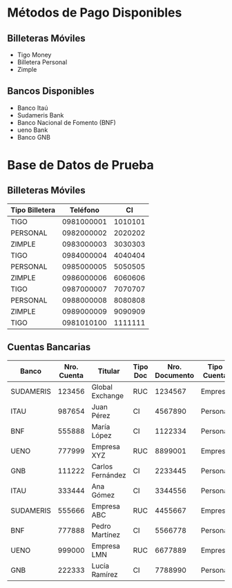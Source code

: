 # Métodos de Pago Disponibles

## Billeteras Móviles
- Tigo Money
- Billetera Personal
- Zimple

## Bancos Disponibles
- Banco Itaú
- Sudameris Bank
- Banco Nacional de Fomento (BNF)
- ueno Bank
- Banco GNB

# Base de Datos de Prueba

## Billeteras Móviles

| Tipo Billetera | Teléfono   | CI      |
|----------------|------------|---------|
| TIGO           | 0981000001 | 1010101 |
| PERSONAL       | 0982000002 | 2020202 |
| ZIMPLE         | 0983000003 | 3030303 |
| TIGO           | 0984000004 | 4040404 |
| PERSONAL       | 0985000005 | 5050505 |
| ZIMPLE         | 0986000006 | 6060606 |
| TIGO           | 0987000007 | 7070707 |
| PERSONAL       | 0988000008 | 8080808 |
| ZIMPLE         | 0989000009 | 9090909 |
| TIGO           | 0981010100 | 1111111 |

## Cuentas Bancarias

| Banco   | Nro. Cuenta | Titular           | Tipo Doc | Nro. Documento | Tipo Cuenta |
|---------|-------------|-------------------|----------|----------------|-------------|
| SUDAMERIS | 123456      | Global Exchange   | RUC      | 1234567        | Empresa     |
| ITAU    | 987654      | Juan Pérez       | CI       | 4567890        | Personal    |
| BNF     | 555888      | María López      | CI       | 1122334        | Personal    |
| UENO    | 777999      | Empresa XYZ      | RUC      | 8899001        | Empresa     |
| GNB     | 111222      | Carlos Fernández | CI       | 2233445        | Personal    |
| ITAU    | 333444      | Ana Gómez        | CI       | 3344556        | Personal    |
| SUDAMERIS | 555666      | Empresa ABC      | RUC      | 4455667        | Empresa     |
| BNF     | 777888      | Pedro Martínez   | CI       | 5566778        | Personal    |
| UENO    | 999000      | Empresa LMN      | RUC      | 6677889        | Empresa     |
| GNB     | 222333      | Lucía Ramírez    | CI       | 7788990        | Personal    |